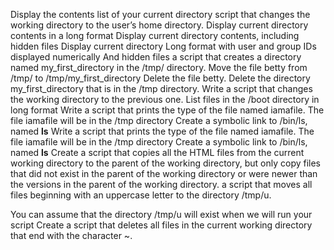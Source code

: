 Display the contents list of your current directory
script that changes the working directory to the user’s home directory.
Display current directory contents in a long format
Display current directory contents, including hidden files
Display current directory Long format with user and group IDs displayed numerically  And hidden files 
a script that creates a directory named my_first_directory in the /tmp/ directory.
Move the file betty from /tmp/ to /tmp/my_first_directory
Delete the file betty.
Delete the directory my_first_directory that is in the /tmp directory.
Write a script that changes the working directory to the previous one.
List files in the /boot directory in long format
Write a script that prints the type of the file named iamafile. The file iamafile will be in the /tmp directory
Create a symbolic link to /bin/ls, named __ls__
Write a script that prints the type of the file named iamafile. The file iamafile will be in the /tmp directory 
Create a symbolic link to /bin/ls, named __ls__
Create a script that copies all the HTML files from the current working directory to the parent of the working directory, but only copy files that did not exist in the parent of the working directory or were newer than the versions in the parent of the working directory.
a script that moves all files beginning with an uppercase letter to the directory /tmp/u.

You can assume that the directory /tmp/u will exist when we will run your script
Create a script that deletes all files in the current working directory that end with the character ~.
